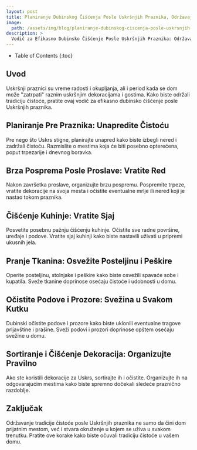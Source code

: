 ```yaml
---
layout: post
title: Planiranje Dubinskog Čišćenja Posle Uskršnjih Praznika, Održavajte Tradiciju Čistoće
image: 
  path: /assets/img/blog/planiranje-dubinskog-ciscenja-posle-uskrsnjih-praznika-odrzavajte-tradiciju-cistoce_dubinsko_pranje_ba.png
description: >
  Vodič za Efikasno Dubinsko Čišćenje Posle Uskršnjih Praznika: Održavajte Tradiciju Čistoće
---
```



- Table of Contents
{:toc}


## Uvod

Uskršnji praznici su vreme radosti i okupljanja, ali i period kada se dom može "zatrpati" raznim uskršnjim dekoracijama i gostima. Kako biste održali tradiciju čistoće, pratite ovaj vodič za efikasno dubinsko čišćenje posle Uskršnjih praznika.


## Planiranje Pre Praznika: Unapredite Čistoću

Pre nego što Uskrs stigne, planirajte unapred kako biste izbegli nered i zadržali čistoću. Razmislite o mestima koja će biti posebno opterećena, poput trpezarije i dnevnog boravka.


## Brza Posprema Posle Proslave: Vratite Red

Nakon završetka proslave, organizujte brzu pospremu. Pospremite trpeze, vratite dekoracije na svoja mesta i očistite eventualne mrlje ili nered koji je nastao tokom praznika.


## Čišćenje Kuhinje: Vratite Sjaj

Posvetite posebnu pažnju čišćenju kuhinje. Očistite sve radne površine, uređaje i podove. Vratite sjaj kuhinji kako biste nastavili uživati u pripremi ukusnih jela.


## Pranje Tkanina: Osvežite Posteljinu i Peškire

Operite posteljinu, stolnjake i peškire kako biste osvežili spavaće sobe i kupatila. Sveže tkanine doprinose osećaju čistoće i udobnosti u domu.


## Očistite Podove i Prozore: Svežina u Svakom Kutku

Dubinski očistite podove i prozore kako biste uklonili eventualne tragove prljavštine i prašine. Sveži podovi i prozori doprinose opštem osećaju svežine u domu.


## Sortiranje i Čišćenje Dekoracija: Organizujte Pravilno

Ako ste koristili dekoracije za Uskrs, sortirajte ih i očistite. Organizujte ih na odgovarajućim mestima kako biste spremno dočekali sledeće praznično razdoblje.


## Zaključak

Održavanje tradicije čistoće posle Uskršnjih praznika ne samo da čini dom prijatnim mestom, već i stvara okruženje u kojem se uživa u svakom trenutku. Pratite ove korake kako biste očuvali tradiciju čistoće u vašem domu.

